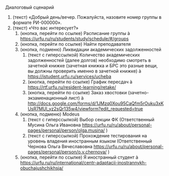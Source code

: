 ﻿Диалоговый сценарий

1. (текст) «Добрый день/вечер. Пожалуйста, назовите номер группы в формате РИ-000000».
1. (текст) «Что вас интересует?»
   1. (кнопка, перейти по ссылке) Расписание группы à <https://urfu.ru/ru/students/study/schedule/#/groups>
   1. (кнопка, перейти по ссылке) Найти преподавателя
   1. (кнопка, подменю) Ликвидации академических задолженностей
      1. (текст с гиперссылкой) Количество академических задолженностей (далее долгов) необходимо смотреть в зачетной книжке (зачетная книжка и БРС это разные вещи, вы должны проверить именно в зачетной книжке) à <https://istudent.urfu.ru/services/ucheba>
      1. (кнопка, перейти по ссылке) График пересдач à <https://rtf.urfu.ru/resident-learning/retake/>
      1. (кнопка, перейти по ссылке) Заказ хвостовки (зачетно-экзаменационный лист) à <http://docs.google.com/forms/d/1JMzq0Xou95CaQfm5rOuku3xKUsR7MUI_yz2sQr135w4/viewform?edit_requested=true>
   1. (кнопка, подменю) Modeus
      1. (текст с гиперссылкой) Выбор секции ФК (Ответственный Мусина Ольга Ивановна <https://urfu.ru/ru/about/personal-pages/personal/person/olga.musina/> )
      1. (текст с гиперссылкой) Прохождение тестирования на уровень владения иностранным языком (Ответственный Чернова Ольга Вячеславовна <https://urfu.ru/ru/about/personal-pages/personal/person/o.v.chernova/> )
   1. (кнопка, перейти по ссылке) Я иностранный студент à <https://urfu.ru/ru/international/centr-adaptacii-inostrannykh-obuchajushchikhsja/>


